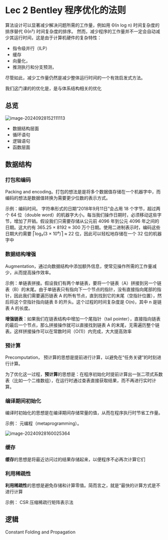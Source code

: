 # Lec 2 Bentley 程序优化的法则

算法设计可以显著减少解决问题所需的工作量，例如用 Θ(n log n) 时间复杂度的排序替代 Θ(n²) 时间复杂度的排序。 然而，减少程序的工作量并不一定会自动减少其运行时间，这是由于计算机硬件的复杂特性：

- 指令级并行（ILP）
- 缓存
- 向量化，
- 推测执行和分支预测，

 尽管如此，减少工作量仍然是减少整体运行时间的一个有效启发式方法。

我们这门课的的优化是，是与体系结构相关的优化

## 总览

![image-20240928152111113](http://198.46.215.27:49153/i/66f7ae6be15b3.png)

- 数据结构层面
- 循环语句
- 逻辑语句
- 函数层面

## 数据结构

### 打包和编码

Packing and encoding。打包的想法是是将多个数据值存储在一个机器字中，而编码的想法是数据值转换为需要更少位数的表示方式。

示例：编码时间。 字符串形式的日期“2018年9月11日”会占用 18 个字节，超过两个 64 位（double word）的机器字大小。每当我们操作日期时，必须移动这些字节，增加了开销。假设我们只需要存储从公元前 4096 年到公元 4096 年之间的日期。这大约有 365.25 × 8192 ≈ 300 万个日期。使用二进制表示时，编码这些日期大约需要 ⎡log₂(3 × 10⁶)⎤ ≈ 22 位，因此可以轻松地存储在一个 32 位的机器字中

### 数据结构增强

Augmentation，通过向数据结构中添加额外信息，使常见操作所需的工作量减少，从而提高操作效率。

示例：单链表拼接。假设我们有两个单链表，要将一个链表（A）拼接到另一个链表（B）的末尾。由于单链表只有指向下一个节点的指针，没有直接指向尾部的指针，因此我们需要遍历链表 A 的所有节点，直到找到它的末尾（空指针位置），然后将这个空指针指向链表 B 的开头。这个过程的时间复杂度是 O(n)，其中 n 是链表 A 的长度。

**增强链表**：如果我们在链表结构中增加一个尾指针（tail pointer），直接指向链表的最后一个节点，那么拼接操作就可以直接找到链表 A 的末尾，无需遍历整个链表。这样拼接操作可以在常数时间（O(1)）内完成，大大提高效率

### 预计算

Precomputation， 预计算的思想是提前进行计算，以避免在“任务关键”的时刻进行计算。

为了优化这一过程，**预计算**的思想是：在程序初始化时提前计算出一张二项式系数表（比如一个二维数组），在运行时通过查表直接获取结果，而不再进行实时计算。

### 编译期间初始化

编译时初始化的思想是在编译期间存储常量的值，从而在程序执行时节省工作量。

示例： 元编程（metaprogramming）。

![image-20240928160025364](http://198.46.215.27:49153/i/66f7b79c36edf.png)

### 缓存

**缓存**的思想是将最近访问过的结果存储起来，以便程序不必再次计算它们

### 利用稀疏性

**利用稀疏性**的思想是避免存储和计算零值。简而言之，就是“最快的计算方式是不进行计算

示例： CSR 压缩稀疏行矩阵表示法

## 逻辑

Constant Folding and Propagation